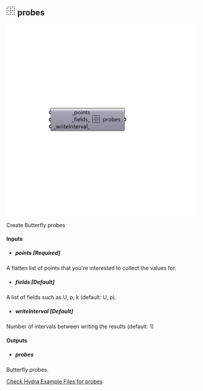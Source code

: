 ## ![](../../images/icons/probes.png) probes

![](../../images/components/probes.png)

Create Butterfly probes

#### Inputs
* ##### points [Required]
A flatten list of points that you're interested to collect the
 values for.
* ##### fields [Default]
A list of fields such as U, p, k (default: U, p).
* ##### writeInterval [Default]
Number of intervals between writing the results (default: 1)

#### Outputs
* ##### probes
Butterfly probes.


[Check Hydra Example Files for probes](https://hydrashare.github.io/hydra/index.html?keywords=Butterfly_probes)